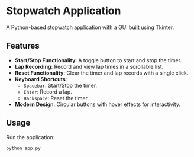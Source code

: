 # Stopwatch Application
A Python-based stopwatch application with a GUI built using Tkinter.

## Features
- **Start/Stop Functionality**: A toggle button to start and stop the timer.
- **Lap Recording**: Record and view lap times in a scrollable list.
- **Reset Functionality**: Clear the timer and lap records with a single click.
- **Keyboard Shortcuts**:
  - `Spacebar`: Start/Stop the timer.
  - `Enter`: Record a lap.
  - `Backspace`: Reset the timer.
- **Modern Design**: Circular buttons with hover effects for interactivity.

## Usage
Run the application:
```bash
python app.py
